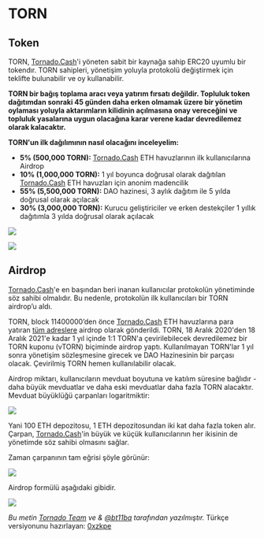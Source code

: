 # TORN

## Token

TORN, [Tornado.Cash](https:/https://tornado.cash/)'i yöneten sabit bir kaynağa sahip ERC20 uyumlu bir tokendır. TORN sahipleri, yönetişim yoluyla protokolü değiştirmek için teklifte bulunabilir ve oy kullanabilir.


**TORN bir bağış toplama aracı veya yatırım fırsatı değildir. Topluluk token dağıtımdan sonraki 45 günden daha erken olmamak üzere bir yönetim oylaması yoluyla aktarımların kilidinin açılmasına onay vereceğini ve topluluk yasalarına uygun olacağına karar verene kadar devredilemez olarak kalacaktır.**

**TORN'un ilk dağılımının nasıl olacağını inceleyelim:**

* **5% \(500,000 TORN\):** [Tornado.Cash](https://) ETH havuzlarının ilk kullanıcılarına Airdrop 
* **10% \(1,000,000 TORN\):** 1 yıl boyunca doğrusal olarak dağıtılan [Tornado.Cash](https://tornado.cash//) ETH havuzları için anonim madencilik
* **55% \(5,500,000 TORN\):** DAO hazinesi, 3 aylık dağıtım ile 5 yılda doğrusal olarak açılacak
* **30% \(3,000,000 TORN\):** Kurucu geliştiriciler ve erken destekçiler 1 yıllık dağıtımla 3 yılda doğrusal olarak açılacak

![](https://i.imgur.com/VkG33R8.png)


![](https://i.imgur.com/iR43jyE.png)


## Airdrop <a id="f04d"></a>

[Tornado.Cash](https://tornado.cash/)'e en başından beri inanan kullanıcılar protokolün yönetiminde söz sahibi olmalıdır. Bu nedenle, protokolün ilk kullanıcıları bir TORN airdrop’u aldı.

TORN, block 11400000’den önce [Tornado.Cash](https://tornado.cash//) ETH havuzlarına para yatıran [tüm adreslere](https://github.com/tornadocash/airdrop/blob/master/airdrop.csv/) airdrop olarak gönderildi. TORN, 18 Aralık 2020'den 18 Aralık 2021'e kadar 1 yıl içinde 1:1 TORN'a çevirilebilecek devredilemez bir TORN kuponu (vTORN) biçiminde airdrop yaptı. Kullanılmayan TORN'lar 1 yıl sonra yönetişim sözleşmesine girecek ve DAO Hazinesinin bir parçası olacak. Çevirilmiş TORN hemen kullanılabilir olacak.


Airdrop miktarı, kullanıcıların mevduat boyutuna ve katılım süresine bağlıdır - daha büyük mevduatlar ve daha eski mevduatlar daha fazla TORN alacaktır. Mevduat büyüklüğü çarpanları logaritmiktir:

![](https://i.imgur.com/mw7B2TQ.png)

Yani 100 ETH depozitosu, 1 ETH depozitosundan iki kat daha fazla token alır. Çarpan, [Tornado.Cash](https://tornado.cash//)'in büyük ve küçük kullanıcılarının her ikisinin de yönetimde söz sahibi olmasını sağlar.
 
Zaman çarpanının tam eğrisi şöyle görünür:

![](https://i.imgur.com/demNDbc.png)


Airdrop formülü aşağıdaki gibidir.

![](https://i.imgur.com/MOyvSIm.png)



 _Bu metin_ [_Tornado Team_](https://tornado-cash.medium.com/tornado-cash-governance-proposal-a55c5c7d0703) _ve &_ [_@bt11ba_](https://torn.community/u/bt11ba/) *tarafından yazılmıştır.*
Türkçe versiyonunu hazırlayan: [0xzkpe](https://twitter.com/0xzkape/)